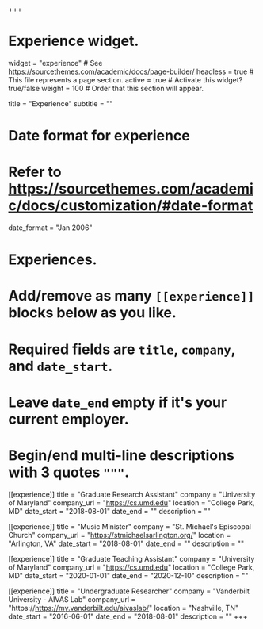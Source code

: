 +++
# Experience widget.
widget = "experience"  # See https://sourcethemes.com/academic/docs/page-builder/
headless = true  # This file represents a page section.
active = true  # Activate this widget? true/false
weight = 100  # Order that this section will appear.

title = "Experience"
subtitle = ""

# Date format for experience
#   Refer to https://sourcethemes.com/academic/docs/customization/#date-format
date_format = "Jan 2006"

# Experiences.
#   Add/remove as many `[[experience]]` blocks below as you like.
#   Required fields are `title`, `company`, and `date_start`.
#   Leave `date_end` empty if it's your current employer.
#   Begin/end multi-line descriptions with 3 quotes `"""`.
[[experience]]
  title = "Graduate Research Assistant"
  company = "University of Maryland"
  company_url = "https://cs.umd.edu"
  location = "College Park, MD"
  date_start = "2018-08-01"
  date_end = ""
  description = ""

[[experience]]
  title = "Music Minister"
  company = "St. Michael's Episcopal Church"
  company_url = "https://stmichaelsarlington.org/"
  location = "Arlington, VA"
  date_start = "2018-08-01"
  date_end = ""
  description = ""

[[experience]]
  title = "Graduate Teaching Assistant"
  company = "University of Maryland"
  company_url = "https://cs.umd.edu"
  location = "College Park, MD"
  date_start = "2020-01-01"
  date_end = "2020-12-10"
  description = ""

[[experience]]
  title = "Undergraduate Researcher"
  company = "Vanderbilt University - AIVAS Lab"
  company_url = "https://https://my.vanderbilt.edu/aivaslab/"
  location = "Nashville, TN"
  date_start = "2016-06-01"
  date_end = "2018-08-01"
  description = ""
+++

